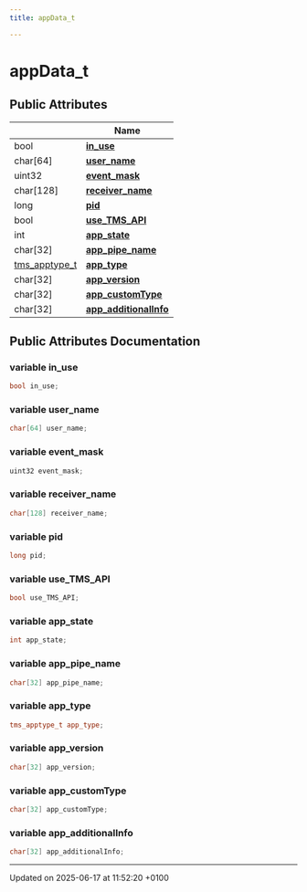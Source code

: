 ```yaml
---
title: appData_t

---
```


# appData_t





## Public Attributes

|                | Name           |
| -------------- | -------------- |
| bool | **[in_use](structapp_data__t.md#variable-in-use)**  |
| char[64] | **[user_name](structapp_data__t.md#variable-user-name)**  |
| uint32 | **[event_mask](structapp_data__t.md#variable-event-mask)**  |
| char[128] | **[receiver_name](structapp_data__t.md#variable-receiver-name)**  |
| long | **[pid](structapp_data__t.md#variable-pid)**  |
| bool | **[use_TMS_API](structapp_data__t.md#variable-use-tms-api)**  |
| int | **[app_state](structapp_data__t.md#variable-app-state)**  |
| char[32] | **[app_pipe_name](structapp_data__t.md#variable-app-pipe-name)**  |
| [tms_apptype_t](svc__tms_8h.md#typedef-tms-apptype-t) | **[app_type](structapp_data__t.md#variable-app-type)**  |
| char[32] | **[app_version](structapp_data__t.md#variable-app-version)**  |
| char[32] | **[app_customType](structapp_data__t.md#variable-app-customtype)**  |
| char[32] | **[app_additionalInfo](structapp_data__t.md#variable-app-additionalinfo)**  |

## Public Attributes Documentation

### variable in_use

```cpp
bool in_use;
```


### variable user_name

```cpp
char[64] user_name;
```


### variable event_mask

```cpp
uint32 event_mask;
```


### variable receiver_name

```cpp
char[128] receiver_name;
```


### variable pid

```cpp
long pid;
```


### variable use_TMS_API

```cpp
bool use_TMS_API;
```


### variable app_state

```cpp
int app_state;
```


### variable app_pipe_name

```cpp
char[32] app_pipe_name;
```


### variable app_type

```cpp
tms_apptype_t app_type;
```


### variable app_version

```cpp
char[32] app_version;
```


### variable app_customType

```cpp
char[32] app_customType;
```


### variable app_additionalInfo

```cpp
char[32] app_additionalInfo;
```


-------------------------------

Updated on 2025-06-17 at 11:52:20 +0100